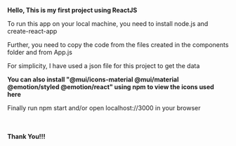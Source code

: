 <strong>Hello, This is my first project using ReactJS</strong>
<p>To run this app on your local machine, you need to install node.js and create-react-app</p>
<p>Further, you need to copy the code from the files created in the components folder and from App.js</p>
<p>For simplicity, I have used a json file for this project to get the data</p>
<strong>You can also install "@mui/icons-material @mui/material @emotion/styled @emotion/react" using npm to view the icons used here</strong>
<p>Finally run npm start and/or open localhost://3000 in your browser</p>

<br/><br/>
<strong>Thank You!!!</strong>
